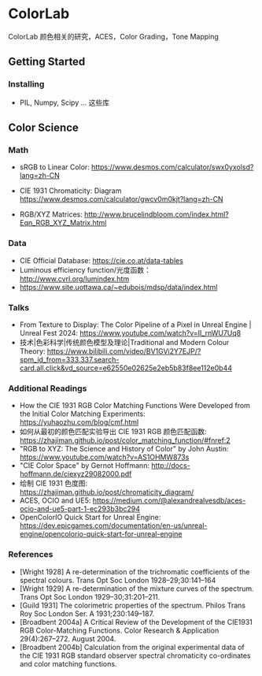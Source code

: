 # ColorLab

ColorLab 颜色相关的研究，ACES，Color Grading，Tone Mapping

## Getting Started 
### Installing

* PIL, Numpy, Scipy ... 这些库


## Color Science
### Math

* sRGB to Linear Color: https://www.desmos.com/calculator/swx0yxolsd?lang=zh-CN
* CIE 1931 Chromaticity: Diagram https://www.desmos.com/calculator/gwcv0m0kjt?lang=zh-CN

* RGB/XYZ Matrices: http://www.brucelindbloom.com/index.html?Eqn_RGB_XYZ_Matrix.html

### Data

* CIE Official Database: https://cie.co.at/data-tables
* Luminous efficiency function/光度函数：http://www.cvrl.org/lumindex.htm
* https://www.site.uottawa.ca/~edubois/mdsp/data/index.html
### Talks
* From Texture to Display: The Color Pipeline of a Pixel in Unreal Engine | Unreal Fest 2024: https://www.youtube.com/watch?v=II_rnWU7Uq8
* 技术|色彩科学|传统颜色模型及理论|Traditional and Modern Colour Theory: https://www.bilibili.com/video/BV1GVi2Y7EJP/?spm_id_from=333.337.search-card.all.click&vd_source=e62550e02625e2eb5b83f8ee112e0b44


### Additional Readings

* How the CIE 1931 RGB Color Matching Functions Were Developed from the Initial Color Matching Experiments: https://yuhaozhu.com/blog/cmf.html
* 如何从最初的颜色匹配实验导出 CIE 1931 RGB 颜色匹配函数: https://zhajiman.github.io/post/color_matching_function/#fnref:2
* "RGB to XYZ: The Science and History of Color" by John Austin: https://www.youtube.com/watch?v=AS1OHMW873s
* "CIE Color Space" by Gernot Hoffmann: http://docs-hoffmann.de/ciexyz29082000.pdf
* 绘制 CIE 1931 色度图: https://zhajiman.github.io/post/chromaticity_diagram/
* ACES, OCIO and UE5: https://medium.com/@alexandrealvesdb/aces-ocio-and-ue5-part-1-ec293b3bc294
* OpenColorIO Quick Start for Unreal Engine: https://dev.epicgames.com/documentation/en-us/unreal-engine/opencolorio-quick-start-for-unreal-engine

### References
* [Wright 1928] A re-determination of the trichromatic coefficients of the spectral colours. Trans Opt Soc London 1928–29;30:141–164
* [Wright 1929] A re-determination of the mixture curves of the spectrum. Trans Opt Soc London 1929–30;31:201–211.
* [Guild 1931] The colorimetric properties of the spectrum. Philos Trans Roy Soc London Ser. A 1931;230:149–187.
* [Broadbent 2004a] A Critical Review of the Development of the CIE1931 RGB Color-Matching Functions. Color Research & Application 29(4):267–272. August 2004.
* [Broadbent 2004b] Calculation from the original experimental data of the CIE 1931 RGB standard observer spectral chromaticity co-ordinates and color matching functions.
